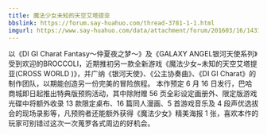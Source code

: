 ```yaml
---
title: 魔法少女未知的天空艾塔提亚
bbslink: https://forum.say-huahuo.com/thread-3781-1-1.html
imgurl: https://www.say-huahuo.com/data/attachment/forum/201603/16/143121zsh8k8t58qfhp8pq.jpg
---
```


以《DI GI Charat Fantasy～仲夏夜之梦～》及《GALAXY ANGEL银河天使系列》受到欢迎的BROCCOLI，近期推初另一款全新游戏《魔法少女~未知的天空艾塔提亚(CROSS WORLD )》，并广纳《银河天使》、《公主协奏曲》、《DI GI Charat》的制作团队，以期能创造另一份完美的冒险旅程。
本作预定 6 月 16 日发行，巴哈商城即日起推出特典版预购活动，其中除附赠 56 页全彩设定画册外、限定版游戏光碟中将额外收录 13 款限定桌布、16 篇同人漫画、5 首游戏音乐及 4 段声优选拔会的现场录影等，凡预购者还能额外获得《魔法少女》精美海报 1 张，喜欢本作的玩家可别错过这次一次蒐罗各式周边的好机会。<!--more-->
